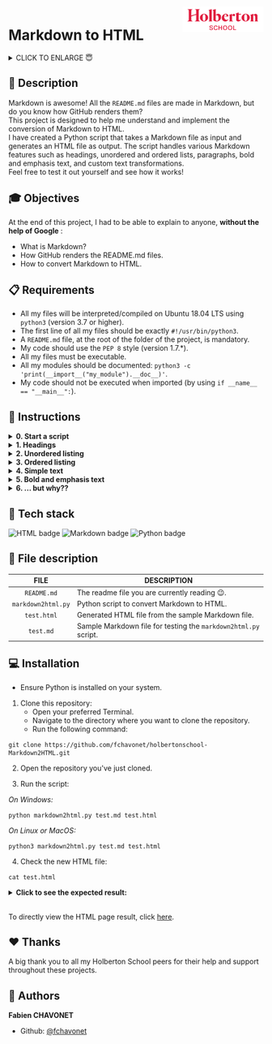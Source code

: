 <img  height="50px" align="right" src="https://raw.githubusercontent.com/fchavonet/holbertonschool-web-development/main/resources/images/holberton_school_logo.png" alt="Holberton School logo">

# Markdown to HTML

<details>
        <summary>
		CLICK TO ENLARGE 😇
        </summary>
	    📄 <a href="#description">Description</a>
        <br>
        🎓 <a href="#objectives">Objectives</a>
        <br>
        📋 <a href="#requirements">Requirements</a>
        <br>
        📝 <a href="#instructions">Instructions</a>
        <br>
        🔨 <a href="#tech-stack">Tech stack</a>
        <br>
        📂 <a href="#files-description">Files description</a>
        <br>
        💻 <a href="#installation">Installation</a>
        <br>
        ♥️ <a href="#thanks">Thanks</a>
        <br>
        👷 <a href="#authors">Authors</a>
</details>

## 📄 <span id="description">Description</span>

Markdown is awesome! All the `README.md` files are made in Markdown, but do you know how GitHub renders them?
<br>
This project is designed to help me understand and implement the conversion of Markdown to HTML.
<br>
I have created a Python script that takes a Markdown file as input and generates an HTML file as output. The script handles various Markdown features such as headings, unordered and ordered lists, paragraphs, bold and emphasis text, and custom text transformations.
<br>
Feel free to test it out yourself and see how it works!

## 🎓 <span id="objectives">Objectives</span>

At the end of this project, I had to be able to explain to anyone, **without the help of Google** :

- What is Markdown?
- How GitHub renders the README.md files.
- How to convert Markdown to HTML.

## 📋 <span id="requirements">Requirements</span>

- All my files will be interpreted/compiled on Ubuntu 18.04 LTS using `python3` (version 3.7 or higher).
- The first line of all my files should be exactly `#!/usr/bin/python3`.
- A `README.md` file, at the root of the folder of the project, is mandatory.
- My code should use the `PEP 8` style (version 1.7.*).
- All my files must be executable.
- All my modules should be documented: `python3 -c 'print(__import__("my_module").__doc__)'`.
- My code should not be executed when imported (by using `if __name__ == "__main__":`).

## 📝 <span id="instructions">Instructions</span>

<details>
	<summary>
		<b>0. Start a script</b>
	</summary>
	<br>

Write a script `markdown2html.py` that takes an argument 2 strings:

- First argument is the name of the Markdown file.
- Second argument is the output file name.

Requirements:

- If the number of arguments is less than 2: print in STDERR `Usage: ./markdown2html.py README.md README.html` and exit 1.
- If the Markdown file doesn’t exist: print in STDER `Missing <filename>` and exit 1.
- Otherwise, print nothing and exit 0.

```
guillaume@vagrant:~/$ ./markdown2html.py
Usage: ./markdown2html.py README.md README.html
guillaume@vagrant:~/$ echo $?
1
guillaume@vagrant:~/$
guillaume@vagrant:~/$ ./markdown2html.py README.md README.html 
Missing README.md
guillaume@vagrant:~/$ echo $?
1
guillaume@vagrant:~/$
guillaume@vagrant:~/$ echo "Test" > README.md
guillaume@vagrant:~/$ ./markdown2html.py README.md README.html 
guillaume@vagrant:~/$ 
```

#
**Repo:**
- GitHub repository: `holbertonschool-Markdown2HTML`.
- File: `markdown2html.py`.
<hr>
</details>

<details>
	<summary>
		<b>1. Headings</b>
	</summary>
	<br>

Improve `markdown2html.py` by parsing Headings Markdown syntax for generating HTML:

**Syntax:** (you can assume it will be strictly this syntax).

| **Markdown**            | **HTML generated**         |
| ----------------------- | -------------------------- |
| `# Heading level 1`     | `<h1>Heading level 1</h1>` |
| `## Heading level 2`    | `<h2>Heading level 1</h2>` |
| `### Heading level 3`   | `<h3>Heading level 1</h3>` |
| `#### Heading level 4`  | `<h4>Heading level 1</h4>` |
| `##### Heading level 5` | `<h5>Heading level 1</h5>` |
| `###### Heading level 6`| `<h6>Heading level 1</h6>` |


```
guillaume@vagrant:~/$ cat README.md
# My title
## My title2
# My title3
#### My title4
### My title5

guillaume@vagrant:~/$ ./markdown2html.py README.md README.html 
guillaume@vagrant:~/$ cat README.html 
<h1>My title</h1>
<h2>My title2</h2>
<h1>My title3</h1>
<h4>My title4</h4>
<h3>My title5</h3>
guillaume@vagrant:~/$ 
```

Spacing and new lines between HTML tags don’t need to be exactly this one.

#
**Repo:**
- GitHub repository: `holbertonschool-Markdown2HTML`.
- File: `markdown2html.py`.
<hr>
</details>

<details>
	<summary>
		<b>2. Unordered listing</b>
	</summary>
	<br>

Improve `markdown2html.py` by parsing Unordered listing syntax for generating HTML:

**Syntax:** (you can assume it will be strictly this syntax).

Markdown:

```
- Hello
- Bye
```

HTML generated:

```
<ul>
    <li>Hello</li>
    <li>Bye</li>
</ul>
```

```
guillaume@vagrant:~/$ cat README.md
# My title
- Hello
- Bye

guillaume@vagrant:~/$ ./markdown2html.py README.md README.html 
guillaume@vagrant:~/$ cat README.html 
<h1>My title</h1>
<ul>
<li>Hello</li>
<li>Bye</li>
</ul>
guillaume@vagrant:~/$ 
```

Spacing and new lines between HTML tags don’t need to be exactly this one.

#
**Repo:**
- GitHub repository: `holbertonschool-Markdown2HTML`.
- File: `markdown2html.py`.
<hr>
</details>

<details>
	<summary>
		<b>3. Ordered listing</b>
	</summary>
	<br>

Improve `markdown2html.py` by parsing Ordered listing syntax for generating HTML:

**Syntax:** (you can assume it will be strictly this syntax).

Markdown:

```
* Hello
* Bye
```

HTML generated:

```
<ol>
    <li>Hello</li>
    <li>Bye</li>
</ol>
```

```
guillaume@vagrant:~/$ cat README.md
# My title
* Hello
* Bye

guillaume@vagrant:~/$ ./markdown2html.py README.md README.html 
guillaume@vagrant:~/$ cat README.html 
<h1>My title</h1>
<ol>
<li>Hello</li>
<li>Bye</li>
</ol>
guillaume@vagrant:~/$ 
```

Spacing and new lines between HTML tags don’t need to be exactly this one.

#
**Repo:**
- GitHub repository: `holbertonschool-Markdown2HTML`.
- File: `markdown2html.py`.
<hr>
</details>

<details>
	<summary>
		<b>4. Simple text</b>
	</summary>
	<br>

Improve `markdown2html.py` by parsing paragraph syntax for generating HTML:

**Syntax:** (you can assume it will be strictly this syntax).

Markdown:

```
Hello

I'm a text
with 2 lines
```

HTML generated:

```
<p>
    Hello
</p>
<p>
    I'm a text
        <br />
    with 2 lines
</p>
```

```
guillaume@vagrant:~/$ cat README.md
# My title
- Hello
- Bye

Hello

I'm a text
with 2 lines

guillaume@vagrant:~/$ ./markdown2html.py README.md README.html 
guillaume@vagrant:~/$ cat README.html 
<h1>My title</h1>
<ul>
<li>Hello</li>
<li>Bye</li>
</ul>
<p>
Hello
</p>
<p>
I'm a text
<br/>
with 2 lines
</p>
guillaume@vagrant:~/$ 
```

Spacing and new lines between HTML tags don’t need to be exactly this one.

#
**Repo:**
- GitHub repository: `holbertonschool-Markdown2HTML`.
- File: `markdown2html.py`.
<hr>
</details>

<details>
	<summary>
		<b>5. Bold and emphasis text</b>
	</summary>
	<br>

Improve `markdown2html.py` by parsing bold syntax for generating HTML:

**Syntax:** (you can assume it will be strictly this syntax).

| **Markdown** | **HTML generated** |
| ------------ | ------------------ |
| `**Hello**`  | `<b>Hello</b>`     |
| `__Hello__`  | `<em>Hello</em>`   |

```
guillaume@vagrant:~/$ cat README.md
# My title
- He**l**lo
- Bye

Hello

I'm **a** text
with __2 lines__

**Or in bold**

guillaume@vagrant:~/$ ./markdown2html.py README.md README.html 
guillaume@vagrant:~/$ cat README.html 
<h1>My title</h1>
<ul>
<li>He<b>l</b>lo</li>
<li>Bye</li>
</ul>
<p>
Hello
</p>
<p>
I'm <b>a</b> text
<br/>
with <em>2 lines</em>
</p>
<p>
<b>Or in bold</b>
</p>
guillaume@vagrant:~/$ 
```

Spacing and new lines between HTML tags don’t need to be exactly this one.

#
**Repo:**
- GitHub repository: `holbertonschool-Markdown2HTML`.
- File: `markdown2html.py`.
<hr>
</details>

<details>
	<summary>
		<b>6. ... but why??</b>
	</summary>
	<br>

Improve `markdown2html.py` by parsing bold syntax for generating HTML:

**Syntax:** (you can assume it will be strictly this syntax).

| **Markdown**        | **HTML generated**                 | **Description**                                   |
| ------------------- | ---------------------------------- | ------------------------------------------------- |
| `[[Hello]]`         | `8b1a9953c4611296a827abf8c47804d7` | Convert in MD5 (lowercase) the content.           |
| `((Hello Chicago))` | `Hello hiago`                      | Remove all c (case insensitive) from the content. |

```
guillaume@vagrant:~/$ cat README.md
# My title
- He**l**lo
- Bye

Hello

I'm **a** text
with __2 lines__

((I will live in Caracas))

But it's [[private]]

So cool!

guillaume@vagrant:~/$ ./markdown2html.py README.md README.html 
guillaume@vagrant:~/$ cat README.html 
<h1>My title</h1>
<ul>
<li>He<b>l</b>lo</li>
<li>Bye</li>
</ul>
<p>
Hello
</p>
<p>
I'm <b>a</b> text
<br/>
with <em>2 lines</em>
</p>
<p>
I will live in araas
</p>
<p>
But it's 2c17c6393771ee3048ae34d6b380c5ec
</p>
<p>
So cool!
</p>
guillaume@vagrant:~/$
```

Spacing and new lines between HTML tags don’t need to be exactly this one.

#
**Repo:**
- GitHub repository: `holbertonschool-Markdown2HTML`.
- File: `markdown2html.py`.
<hr>
</details>

## 🔨 <span id="tech-stack">Tech stack</span>

<p align="left">
    <img src="https://img.shields.io/badge/HTML5-E34F26?logo=html5&logoColor=white&style=for-the-badge" alt="HTML badge" alt="HTML5 badge">
    <img src="https://img.shields.io/badge/MARKDOWN-000000?logo=markdown&logoColor=white&style=for-the-badge" alt="Markdown badge">
    <img src="https://img.shields.io/badge/PYTHON-3776ab?logo=python&logoColor=white&style=for-the-badge" alt="Python badge">
<p>

## 📂 <span id="files-description">File description</span>

| **FILE**           | **DESCRIPTION**                                                 |
| :----------------: | --------------------------------------------------------------- |
| `README.md`        | The readme file you are currently reading 😉.                   |
| `markdown2html.py` | Python script to convert Markdown to HTML.                      |
| `test.html`        | Generated HTML file from the sample Markdown file.              |
| `test.md`          | Sample Markdown file for testing the `markdown2html.py` script. |

## 💻 <span id="installation">Installation</span>

- Ensure Python is installed on your system.

1. Clone this repository:
    - Open your preferred Terminal.
    - Navigate to the directory where you want to clone the repository.
    - Run the following command:
```
git clone https://github.com/fchavonet/holbertonschool-Markdown2HTML.git
```

2. Open the repository you've just cloned.

3. Run the script:

*On Windows:*
```
python markdown2html.py test.md test.html
```

*On Linux or MacOS:*
```
python3 markdown2html.py test.md test.html
```

4. Check the new HTML file:

```
cat test.html
```

<details>
    <summary>
		<b>Click to see the expected result:</b>
	</summary>
	<br>

```
<h1>Welcome to Markdown2HTML Project!</h1>
<p>
This tool converts <b>Markdown</b> to <b>HTML</b>.
</p>
<h2>Features</h2>
<ul>
<li>Converting headings to HTML.</li>
<li>Handling unordered lists.</li>
<li>Handling ordered lists.</li>
<li>Handling paragraphs.</li>
<li>Parsing <b>bold</b> text.</li>
<li>Parsing <em>italic</em> text.</li>
<li>Custom syntax for MD5 hashing.</li>
<li>Removing "c" characters from content.</li>
</ul>
<p>
So to truly understand the reality, you must take the <b>red pill</b>...
</p>
<h1>Heading</h1>
<h2>Heading</h2>
<h3>Heading</h3>
<h4>Heading</h4>
<h5>Heading</h5>
<h6>Heading</h6>
<h2>Unordered List</h2>
<ul>
<li>Pikachu.</li>
<li>Bulbizarre.</li>
<li>Salamèche.</li>
<li>Carapuce.</li>
</ul>
<h2>Ordered List</h2>
<ol>
<li>Goku.</li>
<li>Vegeta.</li>
<li>Piccolo.</li>
<li>Krillin.</li>
<li>Yamcha.</li>
</ol>
<h2>Example Paragraph</h2>
<p>
This is an example paragraph.
<br/>
It includes various features such as <b>bold text</b>, <em>italic text</em>, and custom syntax.
<br/>
For example, we can hash your 5f4dcc3b5aa765d61d8327deb882cf99 to keep it secure.
<br/>
Or we might need to clean up text by removing <em>speifi haraters</em>.
</p>
<p>
And don't forget the <em>ultimate answer to life, the universe, and everything</em> is <b>42</b>.
</p>
<h2>Final Thoughts</h2>
<p>
With great power comes great responsibility.
<br/>
Use this <b>Markdown to HTML</b> converter wisely!
</p>
```
</details>
<br>

To directly view the HTML page result, click [here](https://fchavonet.github.io/holbertonschool-Markdown2HTML/test.html).

## ♥️ <span id="thanks">Thanks</span>

A big thank you to all my Holberton School peers for their help and support throughout these projects.

## 👷 <span id="authors">Authors</span>

**Fabien CHAVONET**
- Github: [@fchavonet](https://github.com/fchavonet)
